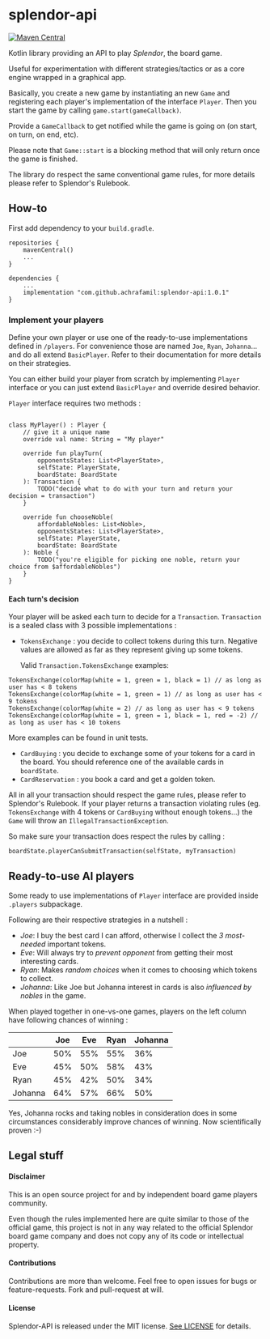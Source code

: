 # splendor-api

[![Maven Central](https://maven-badges.herokuapp.com/maven-central/com.github.achrafamil/splendor-api/badge.svg)](https://maven-badges.herokuapp.com/maven-central/com.github.achrafamil/splendor-api)

Kotlin library providing an API to play _Splendor_, the board game.

Useful for experimentation with different strategies/tactics or as a core engine wrapped in a graphical app.

Basically, you create a new game by instantiating an new `Game` and registering each player's implementation of the interface `Player`.
Then you start the game by calling `game.start(gameCallback)`.

Provide a `GameCallback` to get notified while the game is going on (on start, on turn, on end, etc).

Please note that `Game::start` is a blocking method that will only return once the game is finished.

The library do respect the same conventional game rules, for more details please refer to Splendor's Rulebook.

## How-to
First add dependency to your `build.gradle`.
```
repositories {
    mavenCentral()
    ...
}
```

```
dependencies {
    ...
    implementation "com.github.achrafamil:splendor-api:1.0.1"
}
```

### Implement your players
Define your own player or use one of the ready-to-use implementations defined in `/players`. For convenience those are named `Joe`, `Ryan`, `Johanna`... and do all extend `BasicPlayer`. Refer to their documentation for more details on their strategies.

You can either build your player from scratch by implementing `Player` interface or you can just extend `BasicPlayer` and override desired behavior.

`Player` interface requires two methods :
```

class MyPlayer() : Player {
    // give it a unique name
    override val name: String = "My player"

    override fun playTurn(
        opponentsStates: List<PlayerState>,
        selfState: PlayerState,
        boardState: BoardState
    ): Transaction {
        TODO("decide what to do with your turn and return your decision = transaction")
    }

    override fun chooseNoble(
        affordableNobles: List<Noble>,
        opponentsStates: List<PlayerState>,
        selfState: PlayerState,
        boardState: BoardState
    ): Noble {
        TODO("you're eligible for picking one noble, return your choice from $affordableNobles")
    }
}
```

#### Each turn's decision
Your player will be asked each turn to decide for a `Transaction`.
`Transaction` is a sealed class with 3 possible implementations :
- `TokensExchange` : you decide to collect tokens during this turn.
Negative values are allowed as far as they represent giving up some tokens.

    Valid `Transaction.TokensExchange` examples:
```
TokensExchange(colorMap(white = 1, green = 1, black = 1) // as long as user has < 8 tokens
TokensExchange(colorMap(white = 1, green = 1) // as long as user has < 9 tokens
TokensExchange(colorMap(white = 2) // as long as user has < 9 tokens
TokensExchange(colorMap(white = 1, green = 1, black = 1, red = -2) // as long as user has < 10 tokens
```
   More examples can be found in unit tests.

- `CardBuying` : you decide to exchange some of your tokens for a card in the board. You should reference one of the available cards in `boardState`.
- `CardReservation` : you book a card and get a golden token.

All in all your transaction should respect the game rules, please refer to Splendor's Rulebook.
If your player returns a transaction violating rules (eg. `TokensExchange` with 4 tokens or `CardBuying` without enough tokens...) the `Game` will throw an `IllegalTransactionException`.

So make sure your transaction does respect the rules by calling :
```
boardState.playerCanSubmitTransaction(selfState, myTransaction)
```

## Ready-to-use AI players
Some ready to use implementations of `Player` interface are provided inside `.players` subpackage.

Following are their respective strategies in a nutshell :

- *Joe*: I buy the best card I can afford, otherwise I collect the _3 most-needed_ important tokens.
- *Eve*: Will always try to _prevent opponent_ from getting their most interesting cards.
- *Ryan*: Makes _random choices_ when it comes to choosing which tokens to collect.
- *Johanna*: Like Joe but Johanna interest in cards is also _influenced by nobles_ in the game.

When played together in one-vs-one games, players on the left column have following chances of winning :

|         | Joe | Eve | Ryan | Johanna |
|---------|-----|-----|------|---------|
| Joe     | 50% | 55% | 55%  | 36%     |
| Eve     | 45% | 50% | 58%  | 43%     |
| Ryan    | 45% | 42% | 50%  | 34%     |
| Johanna | 64% | 57% | 66%  | 50%     |

Yes, Johanna rocks and taking nobles in consideration does in some circumstances considerably improve chances of winning. Now scientifically proven :-)

## Legal stuff
#### Disclaimer
This is an open source project for and by independent board game players community.

Even though the rules implemented here are quite similar to those of the official game, this project is not in any way related to the official Splendor board game company and does not copy any of its code or intellectual property.

 #### Contributions
 Contributions are more than welcome. Feel free to open issues for bugs or feature-requests. Fork and pull-request at will.
 
 #### License
 Splendor-API is released under the MIT license. [See LICENSE](LICENSE) for details.